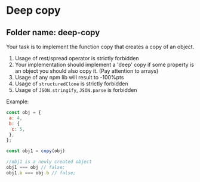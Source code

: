 # Deep copy

## Folder name: deep-copy

Your task is to implement the function copy that creates a copy of an object.

1. Usage of rest/spread operator is strictly forbidden
2. Your implementation should implement a 'deep' copy if some property is an object you should also copy it. (Pay attention to arrays)
3. Usage of any npm lib will result to -100%pts
4. Usage of `structuredClone` is strictly forbidden
5. Usage of `JSON.stringify`, `JSON.parse` is forbidden

Example:

```js
const obj = {
 a: 4,
 b: { 
  c: 5,
 },
};

const obj1 = copy(obj)

//obj1 is a newly created object
obj1 === obj // false;
obj1.b === obj.b // false;
```
